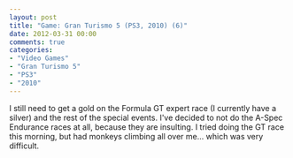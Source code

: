 ```yaml
---
layout: post
title: "Game: Gran Turismo 5 (PS3, 2010) (6)"
date: 2012-03-31 00:00
comments: true
categories:
- "Video Games"
- "Gran Turismo 5"
- "PS3"
- "2010"
---
```


I still need to get a gold on the Formula GT expert race (I
currently have a silver) and the rest of the special events. I've
decided to not do the A-Spec Endurance races at all, because they
are insulting. I tried doing the GT race this morning, but had
monkeys climbing all over me... which was very difficult.
